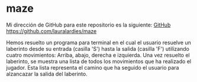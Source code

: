 # maze

Mi dirección de GitHub para este repositorio es la siguiente: [GitHub](https://github.com/lauralardies/maze)
https://github.com/lauralardies/maze

Hemos resuelto un programa para terminal en el cual el usuario resuelve un laberinto desde su entrada (casilla 'S') hasta la salida (casilla 'F') utilizando cuatro movimientos: Arriba, abajo, derecha e izquierda. Una vez resuelto el laberinto, se muestra una lista de todos los movimientos que ha realizado el jugador. Esta lista representa el camino que ha seguido el usuario para alzancazar la salida del laberinto.
